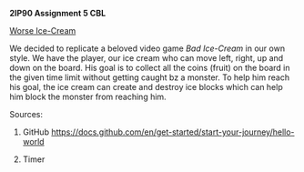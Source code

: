 **2IP90 Assignment 5 CBL**

<ins>Worse Ice-Cream</ins>

We decided to replicate a beloved video game _Bad Ice-Cream_ in our own style. We have the player, our ice cream who can move left, right, up and down on the board. His goal is to collect all the coins (fruit) on the board in the given time limit without getting caught bz a monster. To help him reach his goal, the ice cream can create and destroy ice blocks which can help him block the monster from reaching him.

Sources:
1) GitHub
  https://docs.github.com/en/get-started/start-your-journey/hello-world

2) Timer
  
